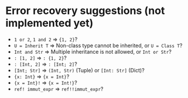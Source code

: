 # Error recovery suggestions (not implemented yet)

* `1 or 2`, `1 and 2` => `{1, 2}`?
* `U = Inherit T` => Non-class type cannot be inherited, or `U = Class T`?
* `Int and Str` => Multiple inheritance is not allowed, or `Int or Str`?
* `: [1, 2]` => `: {1, 2}`?
* `: [Int, 2]` => `: [Int; 2]`?
* `[Int; Str]` => `(Int, Str)` (Tuple) or `[Int: Str]` (Dict)?
* `{x: Int}` => `{x = Int}`?
* `{x = Int}!` => `{x = Int!}`?
* `ref! immut_expr` => `ref!!immut_expr`?
